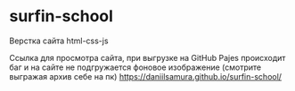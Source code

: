 # surfin-school
Верстка сайта html-css-js

Ссылка для просмотра сайта, при выгрузке на GitHub Pajes происходит баг и на сайте не подгружается фоновое изображение (смотрите выгражая архив себе на пк)
https://daniilsamura.github.io/surfin-school/
